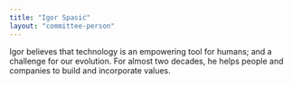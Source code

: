 ```yaml
---
title: "Igor Spasić"
layout: "committee-person"
---
```


Igor believes that technology is an empowering tool for humans; and a  challenge for our evolution. For almost two decades, he helps people and companies to build and incorporate values.